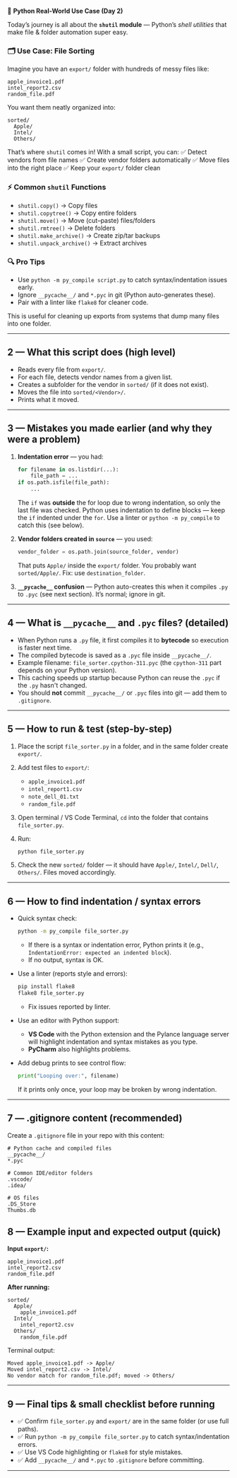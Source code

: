 
🚀 **Python Real-World Use Case (Day 2)**

Today’s journey is all about the **`shutil` module** — Python’s *shell utilities* that make file & folder automation super easy.

### 🗂️ Use Case: File Sorting

Imagine you have an `export/` folder with hundreds of messy files like:

```
apple_invoice1.pdf
intel_report2.csv
random_file.pdf
```

You want them neatly organized into:

```
sorted/
  Apple/
  Intel/
  Others/
```

That’s where `shutil` comes in! With a small script, you can:
✅ Detect vendors from file names
✅ Create vendor folders automatically
✅ Move files into the right place
✅ Keep your `export/` folder clean

### ⚡ Common `shutil` Functions

* `shutil.copy()` → Copy files
* `shutil.copytree()` → Copy entire folders
* `shutil.move()` → Move (cut–paste) files/folders
* `shutil.rmtree()` → Delete folders
* `shutil.make_archive()` → Create zip/tar backups
* `shutil.unpack_archive()` → Extract archives

### 🔍 Pro Tips

* Use `python -m py_compile script.py` to catch syntax/indentation issues early.
* Ignore `__pycache__/` and `*.pyc` in git (Python auto-generates these).
* Pair with a linter like `flake8` for cleaner code.


This is useful for cleaning up exports from systems that dump many files into one folder.

---

## 2 — What this script does (high level)

* Reads every file from `export/`.
* For each file, detects vendor names from a given list.
* Creates a subfolder for the vendor in `sorted/` (if it does not exist).
* Moves the file into `sorted/<Vendor>/`.
* Prints what it moved.

---

## 3 — Mistakes you made earlier (and why they were a problem)

1. **Indentation error** — you had:

   ```python
   for filename in os.listdir(...):
       file_path = ...
   if os.path.isfile(file_path):
       ...
   ```

   The `if` was **outside** the for loop due to wrong indentation, so only the last file was checked. Python uses indentation to define blocks — keep the `if` indented under the `for`. Use a linter or `python -m py_compile` to catch this (see below).

2. **Vendor folders created in `source`** — you used:

   ```python
   vendor_folder = os.path.join(source_folder, vendor)
   ```

   That puts `Apple/` inside the `export/` folder. You probably want `sorted/Apple/`. Fix: use `destination_folder`.


3. **`__pycache__` confusion** — Python auto-creates this when it compiles `.py` to `.pyc` (see next section). It’s normal; ignore in git.

---

## 4 — What is `__pycache__` and `.pyc` files? (detailed)

* When Python runs a `.py` file, it first compiles it to **bytecode** so execution is faster next time.
* The compiled bytecode is saved as a `.pyc` file inside `__pycache__/`.
* Example filename: `file_sorter.cpython-311.pyc` (the `cpython-311` part depends on your Python version).
* This caching speeds up startup because Python can reuse the `.pyc` if the `.py` hasn't changed.
* You should **not** commit `__pycache__/` or `.pyc` files into git — add them to `.gitignore`.

---

## 5 — How to run & test (step-by-step)

1. Place the script `file_sorter.py` in a folder, and in the same folder create `export/`.
2. Add test files to `export/`:

   * `apple_invoice1.pdf`
   * `intel_report1.csv`
   * `note_dell_01.txt`
   * `random_file.pdf`
3. Open terminal / VS Code Terminal, `cd` into the folder that contains `file_sorter.py`.
4. Run:

   ```bash
   python file_sorter.py
   ```
5. Check the new `sorted/` folder — it should have `Apple/`, `Intel/`, `Dell/`, `Others/`. Files moved accordingly.

---

## 6 — How to find indentation / syntax errors

* Quick syntax check:

  ```bash
  python -m py_compile file_sorter.py
  ```

  * If there is a syntax or indentation error, Python prints it (e.g., `IndentationError: expected an indented block`).
  * If no output, syntax is OK.

* Use a linter (reports style and errors):

  ```bash
  pip install flake8
  flake8 file_sorter.py
  ```

  * Fix issues reported by linter.

* Use an editor with Python support:

  * **VS Code** with the Python extension and the Pylance language server will highlight indentation and syntax mistakes as you type.
  * **PyCharm** also highlights problems.

* Add debug prints to see control flow:

  ```python
  print("Looping over:", filename)
  ```

  If it prints only once, your loop may be broken by wrong indentation.

---

## 7 — .gitignore content (recommended)

Create a `.gitignore` file in your repo with this content:

```
# Python cache and compiled files
__pycache__/
*.pyc

# Common IDE/editor folders
.vscode/
.idea/

# OS files
.DS_Store
Thumbs.db
```



## 8 — Example input and expected output (quick)

**Input `export/`:**

```
apple_invoice1.pdf
intel_report2.csv
random_file.pdf
```

**After running:**

```
sorted/
  Apple/
    apple_invoice1.pdf
  Intel/
    intel_report2.csv
  Others/
    random_file.pdf
```

Terminal output:

```
Moved apple_invoice1.pdf -> Apple/
Moved intel_report2.csv -> Intel/
No vendor match for random_file.pdf; moved -> Others/
```

---

## 9 — Final tips & small checklist before running

* ✅ Confirm `file_sorter.py` and `export/` are in the same folder (or use full paths).
* ✅ Run `python -m py_compile file_sorter.py` to catch syntax/indentation errors.
* ✅ Use VS Code highlighting or `flake8` for style mistakes.
* ✅ Add `__pycache__/` and `*.pyc` to `.gitignore` before committing.

---
